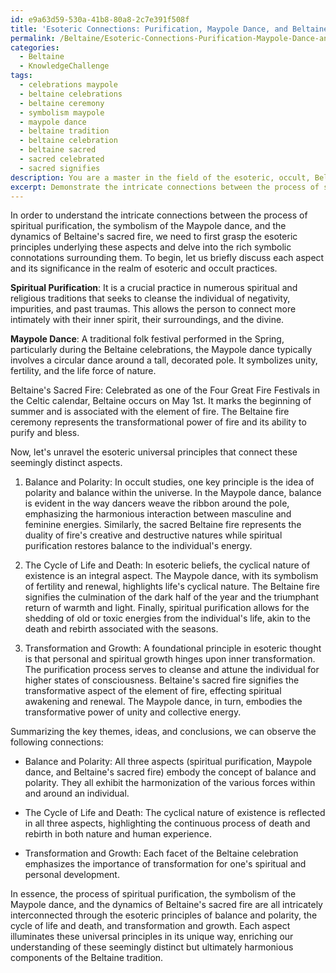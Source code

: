 ```yaml
---
id: e9a63d59-530a-41b8-80a8-2c7e391f508f
title: 'Esoteric Connections: Purification, Maypole Dance, and Beltaine Fire'
permalink: /Beltaine/Esoteric-Connections-Purification-Maypole-Dance-and-Beltaine-Fire/
categories:
  - Beltaine
  - KnowledgeChallenge
tags:
  - celebrations maypole
  - beltaine celebrations
  - beltaine ceremony
  - symbolism maypole
  - maypole dance
  - beltaine tradition
  - beltaine celebration
  - beltaine sacred
  - sacred celebrated
  - sacred signifies
description: You are a master in the field of the esoteric, occult, Beltaine and Education. You are a writer of tests, challenges, textbooks and deep knowledge on Beltaine for initiates and students to gain deep insights and understanding from. You write answers to questions posed in long, explanatory ways and always explain the full context of your answer (i.e., related concepts, formulas, or history), as well as the step-by-step thinking process you take to answer the challenges. Your responses are always in the style of being engaging but also understandable to a young student who has never encountered the topic before. Summarize the key themes, ideas, and conclusions at the end.
excerpt: Demonstrate the intricate connections between the process of spiritual purification, the symbolism of the Maypole dance, and the dynamics of Beltaine's sacred fire by unraveling the esoteric universal principles that govern these seemingly distinct aspects.
---
```

In order to understand the intricate connections between the process of spiritual purification, the symbolism of the Maypole dance, and the dynamics of Beltaine's sacred fire, we need to first grasp the esoteric principles underlying these aspects and delve into the rich symbolic connotations surrounding them. To begin, let us briefly discuss each aspect and its significance in the realm of esoteric and occult practices. 

**Spiritual Purification**: It is a crucial practice in numerous spiritual and religious traditions that seeks to cleanse the individual of negativity, impurities, and past traumas. This allows the person to connect more intimately with their inner spirit, their surroundings, and the divine.

**Maypole Dance**: A traditional folk festival performed in the Spring, particularly during the Beltaine celebrations, the Maypole dance typically involves a circular dance around a tall, decorated pole. It symbolizes unity, fertility, and the life force of nature.

Beltaine's Sacred Fire: Celebrated as one of the Four Great Fire Festivals in the Celtic calendar, Beltaine occurs on May 1st. It marks the beginning of summer and is associated with the element of fire. The Beltaine fire ceremony represents the transformational power of fire and its ability to purify and bless.

Now, let's unravel the esoteric universal principles that connect these seemingly distinct aspects. 

1. Balance and Polarity: In occult studies, one key principle is the idea of polarity and balance within the universe. In the Maypole dance, balance is evident in the way dancers weave the ribbon around the pole, emphasizing the harmonious interaction between masculine and feminine energies. Similarly, the sacred Beltaine fire represents the duality of fire's creative and destructive natures while spiritual purification restores balance to the individual's energy.

2. The Cycle of Life and Death: In esoteric beliefs, the cyclical nature of existence is an integral aspect. The Maypole dance, with its symbolism of fertility and renewal, highlights life's cyclical nature. The Beltaine fire signifies the culmination of the dark half of the year and the triumphant return of warmth and light. Finally, spiritual purification allows for the shedding of old or toxic energies from the individual's life, akin to the death and rebirth associated with the seasons.

3. Transformation and Growth: A foundational principle in esoteric thought is that personal and spiritual growth hinges upon inner transformation. The purification process serves to cleanse and attune the individual for higher states of consciousness. Beltaine's sacred fire signifies the transformative aspect of the element of fire, effecting spiritual awakening and renewal. The Maypole dance, in turn, embodies the transformative power of unity and collective energy.

Summarizing the key themes, ideas, and conclusions, we can observe the following connections:

- Balance and Polarity: All three aspects (spiritual purification, Maypole dance, and Beltaine's sacred fire) embody the concept of balance and polarity. They all exhibit the harmonization of the various forces within and around an individual.
  
- The Cycle of Life and Death: The cyclical nature of existence is reflected in all three aspects, highlighting the continuous process of death and rebirth in both nature and human experience.

- Transformation and Growth: Each facet of the Beltaine celebration emphasizes the importance of transformation for one's spiritual and personal development.

In essence, the process of spiritual purification, the symbolism of the Maypole dance, and the dynamics of Beltaine's sacred fire are all intricately interconnected through the esoteric principles of balance and polarity, the cycle of life and death, and transformation and growth. Each aspect illuminates these universal principles in its unique way, enriching our understanding of these seemingly distinct but ultimately harmonious components of the Beltaine tradition.
